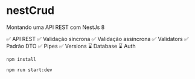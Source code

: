 # nestCrud
Montando uma API REST com NestJs 8

✅ API REST
✅ Validação síncrona
✅ Validação assíncrona
✅ Validators
✅ Padrão DTO
✅ Pipes
✅ Versions
⌛ Database
⌛ Auth



```npm install```


```npm run start:dev```

